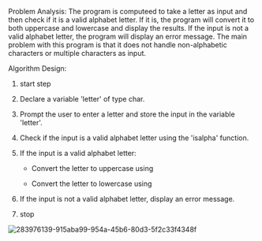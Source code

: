Problem Analysis:
The program is computeed to take a letter as input and then check if it is a valid alphabet letter. 
If it is, the program will convert it to both uppercase and lowercase and display the results. 
If the input is not a valid alphabet letter, the program will display an error message.
The main problem with this program is that it does not handle non-alphabetic characters or multiple characters as input.


Algorithm Design:

1. start step

2. Declare a variable 'letter' of type char.

3. Prompt the user to enter a letter and store the input in the variable 'letter'.

4. Check if the input is a valid alphabet letter using the 'isalpha' function.

5. If the input is a valid alphabet letter:
 
   - Convert the letter to uppercase using 

    - Convert the letter to lowercase using 

6. If the input is not a valid alphabet letter, display an error message.

7. stop



 ![283976139-915aba99-954a-45b6-80d3-5f2c33f4348f](https://github.com/SWEG-2015EC-Batch/Code-Warrior/assets/149199747/b6a05f53-f2ea-435c-95f1-73ef2085716a)

